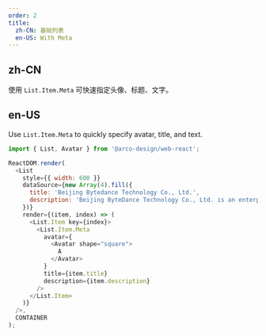 ```yaml
---
order: 2
title:
  zh-CN: 基础列表
  en-US: With Meta
---
```


## zh-CN

使用 `List.Item.Meta` 可快速指定头像、标题、文字。

## en-US

Use `List.Item.Meta` to quickly specify avatar, title, and text.

```js
import { List, Avatar } from '@arco-design/web-react';

ReactDOM.render(
  <List
    style={{ width: 600 }}
    dataSource={new Array(4).fill({
      title: 'Beijing Bytedance Technology Co., Ltd.',
      description: 'Beijing ByteDance Technology Co., Ltd. is an enterprise located in China.',
    })}
    render={(item, index) => (
      <List.Item key={index}>
        <List.Item.Meta
          avatar={
            <Avatar shape="square">
              A
            </Avatar>
          }
          title={item.title}
          description={item.description}
        />
      </List.Item>
    )}
  />,
  CONTAINER
);
```
